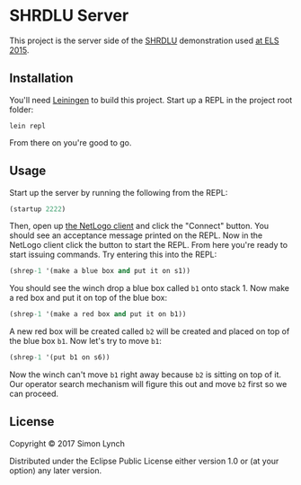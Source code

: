 # SHRDLU Server

This project is the server side of the [SHRDLU](https://en.wikipedia.org/wiki/SHRDLU) demonstration used 
[at ELS 2015](https://www.european-lisp-symposium.org/static/proceedings/2015.pdf). 

## Installation

You'll need [Leiningen](https://leiningen.org/) to build this project. Start up a REPL in the project root folder:

```
lein repl
```

From there on you're good to go.

## Usage

Start up the server by running the following from the REPL:

```clojure
(startup 2222)
```

Then, open up [the NetLogo client](https://github.com/cognesence/shrdlu-client) and click the "Connect" button. You
should see an acceptance message printed on the REPL. Now in the NetLogo client click the button to start the REPL.
From here you're ready to start issuing commands. Try entering this into the REPL:

```clojure
(shrep-1 '(make a blue box and put it on s1))
```

You should see the winch drop a blue box called `b1` onto stack 1. Now make a red box and put it on top of the blue box:

```clojure
(shrep-1 '(make a red box and put it on b1))
```

A new red box will be created called `b2` will be created and placed on top of the blue box `b1`. Now let's try to move
`b1`:

```clojure
(shrep-1 '(put b1 on s6))
```

Now the winch can't move `b1` right away because `b2` is sitting on top of it. Our operator search mechanism will figure
this out and move `b2` first so we can proceed.

## License

Copyright © 2017 Simon Lynch

Distributed under the Eclipse Public License either version 1.0 or (at
your option) any later version.
